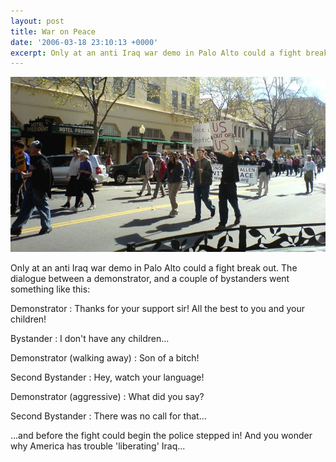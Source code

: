 ```yaml
---
layout: post
title: War on Peace
date: '2006-03-18 23:10:13 +0000'
excerpt: Only at an anti Iraq war demo in Palo Alto could a fight break out.
---
```

![Rally in Palo Alto](/assets/images/2006/03/war_on_peace.jpg)

Only at an anti Iraq war demo in Palo Alto could a fight break out. The dialogue between a demonstrator, and a couple of bystanders went something like this:

Demonstrator
: Thanks for your support sir! All the best to you and your children!

Bystander
: I don't have any children...

Demonstrator (walking away)
: Son of a bitch!

Second Bystander
: Hey, watch your language!

Demonstrator (aggressive)
: What did you say?

Second Bystander
: There was no call for that...

...and before the fight could begin the police stepped in! And you wonder why America has trouble 'liberating' Iraq...